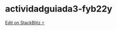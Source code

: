 # actividadguiada3-fyb22y

[Edit on StackBlitz ⚡️](https://stackblitz.com/edit/actividadguiada3-fyb22y)